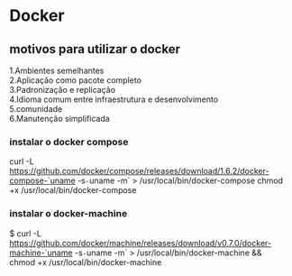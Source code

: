 # Docker

## motivos para utilizar o docker

1.Ambientes semelhantes <br>
2.Aplicação como pacote completo <br>
3.Padronização e replicação <br>
4.Idioma comum entre infraestrutura e desenvolvimento <br>
5.comunidade <br>
6.Manutenção simplificada <br>

### instalar o docker compose 
curl -L https://github.com/docker/compose/releases/download/1.6.2/docker-compose-`uname -s`-`uname -m` > /usr/local/bin/docker-compose
chmod +x /usr/local/bin/docker-compose


### instalar o docker-machine 
$ curl -L https://github.com/docker/machine/releases/download/v0.7.0/docker-machine-`uname -s`-`uname -m` > /usr/local/bin/docker-machine && \
chmod +x /usr/local/bin/docker-machine
